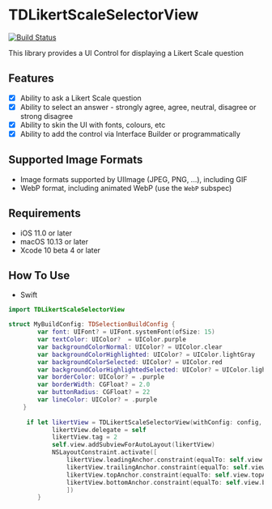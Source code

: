 # TDLikertScaleSelectorView

[![Build Status](http://img.shields.io/travis/elprl/TDLikertScaleSelectorView/master.svg?style=flat)](https://travis-ci.org/elprl/TDLikertScaleSelectorView)

This library provides a UI Control for displaying a Likert Scale question

## Features

- [x] Ability to ask a Likert Scale question
- [x] Ability to select an answer - strongly agree, agree, neutral, disagree or strong disagree
- [x] Ability to skin the UI with fonts, colours, etc
- [x] Ability to add the control via Interface Builder or programmatically

## Supported Image Formats

- Image formats supported by UIImage (JPEG, PNG, ...), including GIF
- WebP format, including animated WebP (use the `WebP` subspec)

## Requirements

- iOS 11.0 or later
- macOS 10.13 or later
- Xcode 10 beta 4 or later

## How To Use

* Swift

```swift
import TDLikertScaleSelectorView

struct MyBuildConfig: TDSelectionBuildConfig {
        var font: UIFont? = UIFont.systemFont(ofSize: 15)
        var textColor: UIColor?  = UIColor.purple
        var backgroundColorNormal: UIColor? = UIColor.clear
        var backgroundColorHighlighted: UIColor? = UIColor.lightGray
        var backgroundColorSelected: UIColor? = UIColor.red
        var backgroundColorHighlightedSelected: UIColor? = UIColor.lightGray
        var borderColor: UIColor? = .purple
        var borderWidth: CGFloat? = 2.0
        var buttonRadius: CGFloat? = 22
        var lineColor: UIColor? = .purple
    }
    
     if let likertView = TDLikertScaleSelectorView(withConfig: config, frame: CGRect.zero) {
            likertView.delegate = self
            likertView.tag = 2
            self.view.addSubviewForAutoLayout(likertView)
            NSLayoutConstraint.activate([
                likertView.leadingAnchor.constraint(equalTo: self.view.leadingAnchor),
                likertView.trailingAnchor.constraint(equalTo: self.view.trailingAnchor),
                likertView.topAnchor.constraint(equalTo: self.view.topAnchor, constant: 200),
                likertView.bottomAnchor.constraint(equalTo: self.view.bottomAnchor)
                ])
        }

```
